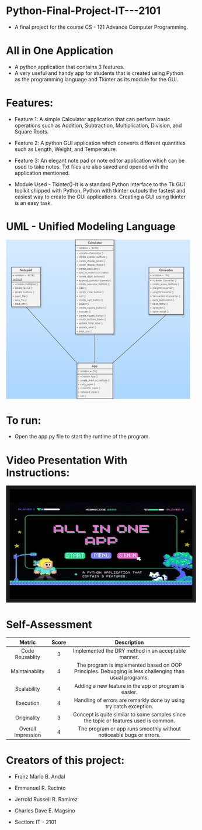 # Python-Final-Project-IT---2101
* A final project for the course CS - 121 Advance Computer Programming.

# All in One Application
* A python application that contains 3 features.
* A very useful and handy app for students that is created using Python as the programming language and Tkinter as its module for the GUI.

# Features:
* Feature 1: A simple Calculator application that can perform basic operations such as Addition, Subtraction, Multiplication, Division, and Square Roots.
* Feature 2: A python GUI application which converts different quantities such as Length, Weight, and Temperature.
* Feature 3: An elegant note pad or note editor application which can be used to take notes. Txt files are also saved and opened with the application mentioned.

* Module Used - Tkinter()-It is a standard Python interface to the Tk GUI toolkit shipped with Python. Python with tkinter outputs the fastest and easiest way to create the GUI applications. Creating a GUI using tkinter is an easy task.

# UML - Unified Modeling Language
![alt text](https://github.com/Zoall/Python-Final-Project-IT---2101/blob/main/img/UML%20DIAGRAM.png "UML DIAGRAM")

# To run:
* Open the app.py file to start the runtime of the program.

# Video Presentation With Instructions:
<p align = "center"><a href="https://www.youtube.com/watch?v=L5Z0vDUtTqM" target="_blank"><img src="https://github.com/Zoall/Python-Final-Project-IT---2101/blob/main/img/hqdefault.jpg"alt="Presentation Vid" width="500" height="300" border="10" /></p></a>

# Self-Assessment
| Metric        | Score           | Description |
| :-----------: |:-------------:| :----:|
| Code Reusablity | 3 | Implemented the DRY method in an acceptable manner. |
| Maintainablity  | 4 | The program is implemented based on OOP Principles. Debugging is less challenging than usual programs. |
| Scalability | 4 | Adding a new feature in the app or program is easier. |
| Execution | 4 | Handling of errors are remarkly done by using try catch exception. |
| Originality | 3 | Concept is quite similar to some samples since the topic or features used is common. |
| Overall Impression | 4 | The program or app runs smoothly without noticeable bugs or errors. |

# Creators of this project:
* Franz Marlo B. Andal
* Emmanuel R. Recinto
* Jerrold Russell R. Ramirez
* Charles Dave E. Magsino

* Section: IT - 2101

